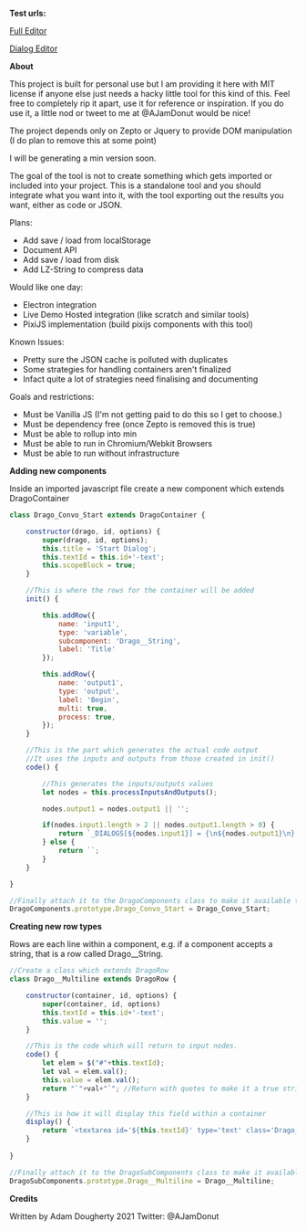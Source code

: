 **Test urls:**

[Full Editor](https://ajamdonut.github.io/Drago/editor_blueprint.html?fresh=true)

[Dialog Editor](https://ajamdonut.github.io/Drago/editor_blueprint.html?mode=dialog&fresh=true)

**About**

This project is built for personal use but I am providing it here with MIT license if anyone else just needs a hacky little tool for this kind of this. Feel free to completely rip it apart, use it for reference or inspiration. If you do use it, a little nod or tweet to me at @AJamDonut would be nice!

The project depends only on Zepto or Jquery to provide DOM manipulation (I do plan to remove this at some point)

I will be generating a min version soon.

The goal of the tool is not to create something which gets imported or included into your project. This is a standalone tool and you should integrate what you want into it, with the tool exporting out the results you want, either as code or JSON.

Plans:

- Add save / load from localStorage
- Document API
- Add save / load from disk
- Add LZ-String to compress data

Would like one day:

- Electron integration
- Live Demo Hosted integration (like scratch and similar tools)
- PixiJS implementation (build pixijs components with this tool)

Known Issues:

- Pretty sure the JSON cache is polluted with duplicates
- Some strategies for handling containers aren't finalized
- Infact quite a lot of strategies need finalising and documenting

Goals and restrictions:

- Must be Vanilla JS (I'm not getting paid to do this so I get to choose.)
- Must be dependency free (once Zepto is removed this is true)
- Must be able to rollup into min
- Must be able to run in Chromium/Webkit Browsers
- Must be able to run without infrastructure


**Adding new components**

Inside an imported javascript file create a new component which extends DragoContainer


```js
class Drago_Convo_Start extends DragoContainer {

    constructor(drago, id, options) {
        super(drago, id, options);
        this.title = 'Start Dialog';
        this.textId = this.id+'-text';
        this.scopeBlock = true;
    }

    //This is where the rows for the container will be added
    init() {

        this.addRow({
            name: 'input1',
            type: 'variable',
            subcomponent: 'Drago__String',
            label: 'Title'
        });

        this.addRow({
            name: 'output1',
            type: 'output',
            label: 'Begin',
            multi: true,
            process: true,
        });
    }

    //This is the part which generates the actual code output
    //It uses the inputs and outputs from those created in init()
    code() {

        //This generates the inputs/outputs values
        let nodes = this.processInputsAndOutputs();

        nodes.output1 = nodes.output1 || '';

        if(nodes.input1.length > 2 || nodes.output1.length > 0) {
            return `_DIALOGS[${nodes.input1}] = {\n${nodes.output1}\n};\n\n`;
        } else {
            return ``;
        }
    }

}

//Finally attach it to the DragoComponents class to make it available to Drago
DragoComponents.prototype.Drago_Convo_Start = Drago_Convo_Start;

```

**Creating new row types**

Rows are each line within a component, e.g. if a component accepts a string, that is a row called Drago__String.

```js
//Create a class which extends DragoRow
class Drago__Multiline extends DragoRow {

    constructor(container, id, options) {
        super(container, id, options)
        this.textId = this.id+'-text';
        this.value = '';
    }

    //This is the code which will return to input nodes.
    code() {
        let elem = $("#"+this.textId);
        let val = elem.val();
        this.value = elem.val();
        return "`"+val+"`"; //Return with quotes to make it a true string
    }

    //This is how it will display this field within a container
    display() {
        return `<textarea id='${this.textId}' type='text' class='Drago__String' placeholder='${this.options.label}'>${this.value}</textarea><div style='clear:both;'></div>`;
    }
    
}

//Finally attach it to the DragoSubComponents class to make it available to Drago
DragoSubComponents.prototype.Drago__Multiline = Drago__Multiline;

```

**Credits**

Written by Adam Dougherty 2021 Twitter: @AJamDonut